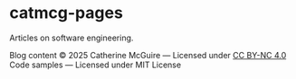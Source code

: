 # catmcg-pages
Articles on software engineering.

Blog content © 2025 Catherine McGuire — Licensed under [CC BY-NC 4.0](https://creativecommons.org/licenses/by-nc/4.0/)
Code samples — Licensed under MIT License


